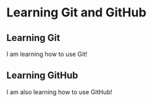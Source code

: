 # Learning Git and GitHub
## Learning Git
I am learning how to use Git!
## Learning GitHub
I am also learning how to use GitHub!
